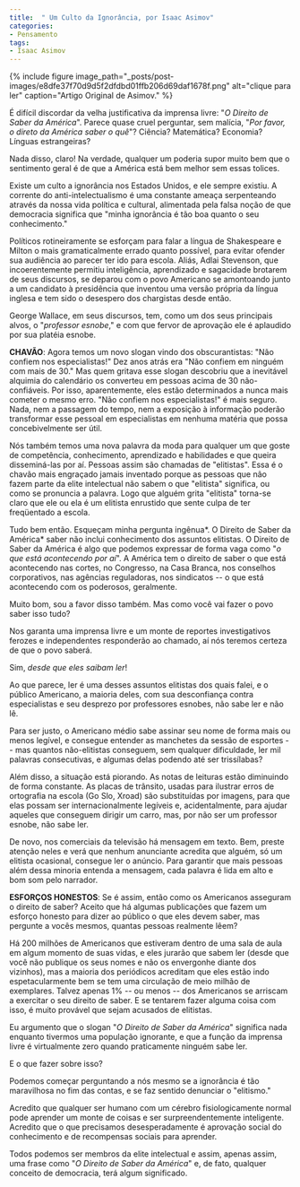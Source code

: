 ```yaml
---
title:  " Um Culto da Ignorância, por Isaac Asimov"
categories: 
- Pensamento
tags:
- Isaac Asimov
---
```


{% include figure image_path="_posts/post-images/e8dfe37f70d9d5f2dfdbd01ffb206d69daf1678f.png" alt="clique para ler" caption="Artigo Original de Asimov." %}


É difícil discordar da velha justificativa da imprensa livre: "*O Direito de Saber da América*". Parece quase cruel perguntar, sem malícia, "*Por favor, o direto da América saber o quê*"? Ciência? Matemática? Economia? Línguas estrangeiras?

Nada disso, claro! Na verdade, qualquer um poderia supor muito bem que o sentimento geral é de que a América está bem melhor sem essas tolices.

Existe um culto a ignorância nos Estados Unidos, e ele sempre existiu. A corrente do anti-intelectualismo é uma constante ameaça serpenteando através da nossa vida política e cultural, alimentada pela falsa noção de que democracia significa que "minha ignorância é tão boa quanto o seu conhecimento."

Políticos rotineiramente se esforçam para falar a língua de Shakespeare e Milton o mais gramaticalmente errado quanto possível, para evitar ofender sua audiência ao parecer ter ido para escola. Aliás, Adlai Stevenson, que incoerentemente permitiu inteligência, aprendizado e sagacidade brotarem de seus discursos, se deparou com o povo Americano se amontoando junto a um candidato à presidência que inventou uma versão própria da língua inglesa e tem sido o desespero dos chargistas desde então.

George Wallace, em seus discursos, tem, como um dos seus principais alvos, o "*professor esnobe*," e com que fervor de aprovação ele é aplaudido por sua platéia esnobe.

**CHAVÃO**: Agora temos um novo slogan vindo dos obscurantistas: "Não confiem nos especialistas!" Dez anos atrás era "Não confiem em ninguém com mais de 30." Mas quem gritava esse slogan descobriu que a inevitável alquimia do calendário os converteu em pessoas acima de 30 não-confiáveis. Por isso, aparentemente, eles estão determinados a nunca mais cometer o mesmo erro. "Não confiem nos especialistas!" é mais seguro. Nada, nem a passagem do tempo, nem a exposição à informação poderão transformar esse pessoal em especialistas em nenhuma matéria que possa concebivelmente ser útil.

Nós também temos uma nova palavra da moda para qualquer um que goste de competência, conhecimento, aprendizado e habilidades e que queira disseminá-las por aí. Pessoas assim são chamadas de "elitistas". Essa é o chavão mais engraçado jamais inventado porque as pessoas que não fazem parte da elite intelectual não sabem o que "elitista" significa, ou como se pronuncia a palavra. Logo que alguém grita "elitista" torna-se claro que ele ou ela é um elitista enrustido que sente culpa de ter freqüentado a escola.

Tudo bem então. Esqueçam minha pergunta ingênua*. O Direito de Saber da América* saber não inclui conhecimento dos assuntos elitistas. O Direito de Saber da América é algo que podemos expressar de forma vaga como "*o que está acontecendo por aí*". A América tem o direito de saber o que está acontecendo nas cortes, no Congresso, na Casa Branca, nos conselhos corporativos, nas agências reguladoras, nos sindicatos -- o que está acontecendo com os poderosos, geralmente.

Muito bom, sou a favor disso também. Mas como você vai fazer o povo saber isso tudo?

Nos garanta uma imprensa livre e um monte de reportes investigativos ferozes e independentes responderão ao chamado, aí nós teremos certeza de que o povo saberá.

Sim, *desde que eles saibam ler*!

Ao que parece, ler é uma desses assuntos elitistas dos quais falei, e o público Americano, a maioria deles, com sua desconfiança contra especialistas e seu desprezo por professores esnobes, não sabe ler e não lê.

Para ser justo, o Americano médio sabe assinar seu nome de forma mais ou menos legível, e consegue entender as manchetes da sessão de esportes -- mas quantos não-elitistas conseguem, sem qualquer dificuldade, ler mil palavras consecutivas, e algumas delas podendo até ser trissílabas?

Além disso, a situação está piorando. As notas de leituras estão diminuindo de forma constante. As placas de trânsito, usadas para ilustrar erros de ortografia na escola (Go Slo, Xroad) são substituídas por imagens, para que elas possam ser internacionalmente legíveis e, acidentalmente, para ajudar aqueles que conseguem dirigir um carro, mas, por não ser um professor esnobe, não sabe ler.

De novo, nos comerciais da televisão há mensagem em texto. Bem, preste atenção neles e verá que nenhum anunciante acredita que alguém, só um elitista ocasional, consegue ler o anúncio. Para garantir que mais pessoas além dessa minoria entenda a mensagem, cada palavra é lida em alto e bom som pelo narrador.

**ESFORÇOS HONESTOS**: Se é assim, então como os Americanos asseguram o direito de saber? Aceito que há algumas publicações que fazem um esforço honesto para dizer ao público o que eles devem saber, mas pergunte a vocês mesmos, quantas pessoas realmente lêem?

Há 200 milhões de Americanos que estiveram dentro de uma sala de aula em algum momento de suas vidas, e eles jurarão que sabem ler (desde que você não publique os seus nomes e não os envergonhe diante dos vizinhos), mas a maioria dos periódicos acreditam que eles estão indo espetacularmente bem se tem uma circulação de meio milhão de exemplares. Talvez apenas 1% -- ou menos -- dos Americanos se arriscam a exercitar o seu direito de saber. E se tentarem fazer alguma coisa com isso, é muito provável que sejam acusados de elitistas.

Eu argumento que o slogan "*O Direito de Saber da América*" significa nada enquanto tivermos uma população ignorante, e que a função da imprensa livre é virtualmente zero quando praticamente ninguém sabe ler.

E o que fazer sobre isso?

Podemos começar perguntando a nós mesmo se a ignorância é tão maravilhosa no fim das contas, e se faz sentido denunciar o "elitismo."

Acredito que qualquer ser humano com um cérebro fisiologicamente normal pode aprender um monte de coisas e ser surpreendentemente inteligente. Acredito que o que precisamos desesperadamente é aprovação social do conhecimento e de recompensas sociais para aprender.

Todos podemos ser membros da elite intelectual e assim, apenas assim, uma frase como "*O Direito de Saber da América*" e, de fato, qualquer conceito de democracia, terá algum significado.
